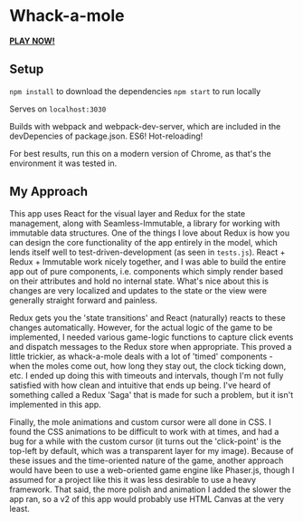 Whack-a-mole
============
[**PLAY NOW!**](http://kaizerroll.github.io/whack-a-mole/)

Setup
-----
`npm install` to download the dependencies
`npm start` to run locally

Serves on `localhost:3030`

Builds with webpack and webpack-dev-server, which are included in the devDepencies of package.json. ES6! Hot-reloading!

For best results, run this on a modern version of Chrome, as that's the environment it was tested in.

My Approach
-----------
This app uses React for the visual layer and Redux for the state management, along with Seamless-Immutable, a library for working with immutable data structures. One of the things I love about Redux is how you can design the core functionality of the app entirely in the model, which lends itself well to test-driven-development (as seen in `tests.js`). React + Redux + Immutable work nicely together, and I was able to build the entire app out of pure components, i.e. components which simply render based on their attributes and hold no internal state. What's nice about this is changes are very localized and updates to the state or the view were generally straight forward and painless.

Redux gets you the 'state transitions' and React (naturally) reacts to these changes automatically. However, for the actual logic of the game to be implemented, I needed various game-logic functions to capture click events and dispatch messages to the Redux store when appropriate. This proved a little trickier, as whack-a-mole deals with a lot of 'timed' components - when the moles come out, how long they stay out, the clock ticking down, etc. I ended up doing this with timeouts and intervals, though I'm not fully satisfied with how clean and intuitive that ends up being. I've heard of something called a Redux 'Saga' that is made for such a problem, but it isn't implemented in this app.

Finally, the mole animations and custom cursor were all done in CSS. I found the CSS animations to be difficult to work with at times, and had a bug for a while with the custom cursor (it turns out the 'click-point' is the top-left by default, which was a transparent layer for my image). Because of these issues and the time-oriented nature of the game, another approach would have been to use a web-oriented game engine like Phaser.js, though I assumed for a project like this it was less desirable to use a heavy framework. That said, the more polish and animation I added the slower the app ran, so a v2 of this app would probably use HTML Canvas at the very least.
 


